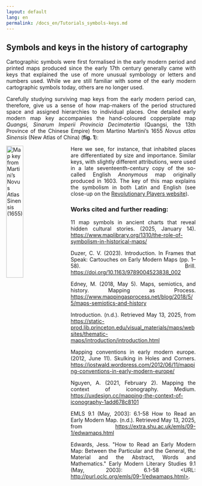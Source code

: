 ```yaml
---
layout: default
lang: en
permalink: /docs_en/Tutorials_symbols-keys.md
---
```


<style> p { text-align: justify; } .img-container { float: left; margin: 0 20px 20px 0; width: 25%; } .img-container img { width: 100%; height: auto; } .clearfix::after { content: ""; clear: both; display: table; } </style>

<h2>Symbols and keys in the history of cartography</h2>

<p>Cartographic symbols were first formalised in the early modern period and printed maps produced since the early 17th century generally came with keys that explained the use of more unusual symbology or letters and numbers used. While we are still familiar with some of the early modern cartographic symbols today, others are no longer used.</p>

<p>Carefully studying surviving map keys from the early modern period can, therefore, give us a sense of how map-makers of the period structured space and assigned hierarchies to individual places. One detailed early modern map key accompanies the hand-coloured copperplate map <em>Quangsi, Sinarum Imperii Provincia Decimatertia</em> (Quangsi, the 13th Province of the Chinese Empire) from Martino Martini’s 1655 <em>Novus atlas Sinensis</em> (New Atlas of China) (<strong>fig. 1</strong>):</p>

<a href="https://static-prod.lib.princeton.edu/visual_materials/maps/websites/thematic-maps/introduction/martini-map-key.jpg" target="_blank">
  <img src="https://static-prod.lib.princeton.edu/visual_materials/maps/websites/thematic-maps/introduction/martini-map-key.jpg" alt="Map key from Martini’s Novus Atlas Sinensis (1655)" style="width:30%; float:left; margin: 0 20px 20px 0;">
</a>

<p>
Here we see, for instance, that inhabited places are differentiated by size and importance. Similar keys, with slightly different attributions, were used in a late seventeenth-century copy of the so-called English <em>Anonymous</em> map originally produced in 1603. The key of this map explains the symbolism in both Latin and English (see close-up on the <a href="https://www.revolutionaryplayers.org.uk/keys-and-explanations/" target="_blank">Revolutionary Players website</a>).
</p>

<h3>Works cited and further reading:</h3>

11 map symbols in ancient charts that reveal hidden cultural stories. (2025, January 14). https://www.maplibrary.org/1310/the-role-of-symbolism-in-historical-maps/

Duzer, C. V. (2023). Introduction. In Frames that Speak: Cartouches on Early Modern Maps (pp. 1–58). Brill. https://doi.org/10.1163/9789004523838_002

Edney, M. (2018, May 5). Maps, semiotics, and history. Mapping as Process. https://www.mappingasprocess.net/blog/2018/5/5/maps-semiotics-and-history

Introduction. (n.d.). Retrieved May 13, 2025, from https://static-prod.lib.princeton.edu/visual_materials/maps/websites/thematic-maps/introduction/introduction.html

Mapping conventions in early modern europe. (2012, June 11). Skulking in Holes and Corners. https://jostwald.wordpress.com/2012/06/11/mapping-conventions-in-early-modern-europe/

Nguyen, A. (2021, February 2). Mapping the context of iconography. Medium. https://uxdesign.cc/mapping-the-context-of-iconography-1add678c8101

EMLS 9.1 (May, 2003]: 6.1-58 How to Read an Early Modern Map. (n.d.). Retrieved May 13, 2025, from https://extra.shu.ac.uk/emls/09-1/edwamaps.html

Edwards, Jess. "How to Read an Early Modern Map: Between the Particular and the General, the Material and the Abstract, Words and Mathematics." 
Early Modern Literary Studies 9.1 (May, 2003): 6.1-58 <URL: http://purl.oclc.org/emls/09-1/edwamaps.html>.
